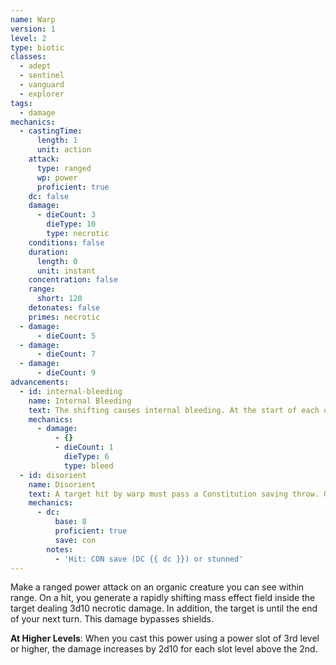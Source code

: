 ```yaml
---
name: Warp
version: 1
level: 2
type: biotic
classes:
  - adept
  - sentinel
  - vanguard
  - explorer
tags:
  - damage
mechanics:
  - castingTime:
      length: 1
      unit: action
    attack:
      type: ranged
      wp: power
      proficient: true
    dc: false
    damage:
      - dieCount: 3
        dieType: 10
        type: necrotic
    conditions: false
    duration:
      length: 0
      unit: instant
    concentration: false
    range:
      short: 120
    detonates: false
    primes: necrotic
  - damage:
      - dieCount: 5
  - damage:
      - dieCount: 7
  - damage:
      - dieCount: 9
advancements:
  - id: internal-bleeding
    name: Internal Bleeding
    text: The shifting causes internal bleeding. At the start of each of your turns, the target suffers 1d6 damage from blood loss, bypassing its shields. This effect ends if the creature uses medi-gel or if it or another creature passes a DC 10 Wisdom (Medicine) check to stabilize the bleeding.
    mechanics:
      - damage:
          - {}
          - dieCount: 1
            dieType: 6
            type: bleed
  - id: disorient
    name: Disorient
    text: A target hit by warp must pass a Constitution saving throw. On a failed save, the force of warp is so intense the target is stunned until the end of its next turn.
    mechanics:
      - dc:
          base: 8
          proficient: true
          save: con
        notes:
          - 'Hit: CON save (DC {{ dc }}) or stunned'
---
```

Make a ranged power attack on an organic creature you can see within range. On a hit, you generate a rapidly shifting mass
effect field inside the target dealing 3d10 necrotic damage. In addition,
the target is <me-condition id="primed" sub="necrotic"/> until the end of your next turn. This damage bypasses shields.

__At Higher Levels__: When you cast this power using a power slot of 3rd level or higher, the damage increases by 2d10 for
each slot level above the 2nd.
